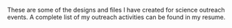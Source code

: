 These are some of the designs and files I have created for science outreach events. A complete list of my outreach activities can be found in my resume.
